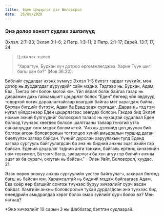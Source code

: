 ```yaml
---
title:  Еден Цэцэрлэг дэх Боловсрол
date:  26/09/2020
---
```


### Энэ долоо хоногт судлах эшлэлүүд
Эхлэл. 2:7–23; Эхлэл 3:1–6; 2 Петр. 1:3–11; 2 Петр. 2:1–17; Еврей. 13:7, 17, 24.

> <p>Цээжлэх эшлэл</p>
> “Харагтун, Бурхан хүч дотроо өргөмжлөгджээ. Харин Түүн шиг багш хэн бэ?” (Иов 36:22).

Библийг судалдаг ихэнх хүмүүс Эхлэл 1–3 бүлэгт гардаг түүхийг, мөн дотор нь дурдагддаг дүрүүдийг сайн мэднэ. Тэдгээр нь: Бурхан, Адам, Ева, Тэнгэр элч болон могой юм. Үйл явдал болж байгаа газар нь диваажин дахь гайхамшигт цэцэрлэг болох “Еден” бөгөөд үйл явдлууд тодорхой логик дараалалтайгаар явагдаж байгаа мэт харагдаж байна. Бурхан бүгдийг бүтээж, Адам ба Евад зааж сургадаг. Дараа нь тэд гэм нүгэл үйлдсэнээр Еден цэцэрлэгээс хөөгдөх болсон.  Гэхдээ бид Эхлэл номын эхний бүлгүүдийг боловсрол талаас нь нухацтай судалвал Еден болоод түүнээс хөөгдөх болсон шалтгааны талаар гүнзгий утга санаануудыг олж мэдэх боломжтой. “Анхны дэлхийд цогцлуулан бий болгож өгсөн боловсролын тогтолцоо хүний амьдралын туршид даган биелүүлэх загвар байсан. Үүнийг дүрслэн харуулахын тулд Еденд загвар сургууль байгуулагдсан ба энэ нь бидний анхны эцэг эхийн гэр байсан. Едений цэцэрлэг тэдний анги танхим, байгаль ертөнц хичээлийн ном товхимол, Бүтээгч багш, зааварлагч ба хүн агуу гэр бүлийн анхны эцэг эх ба сурагч, оюутан нь байсан.”—Элен Уайт, Боловсрол, хуудас. 21.

Эзэн өөрөө энэхүү анхны сургуулийн үүсгэн байгуулагч, захирал бөгөөд багш нь байсан юм. Харамсалтай нь бидний мэдэж байгаагаар Адам, Ева хоёр өөр багшийг сонгож түүнээс буруу хичээлийг сурч авсан байдаг. Хамгийн анхны боловсролын тухай дурдагдсан энэ түүхээс бид өнөөдрийн амьдралдаа хэрэг болох ямар зүйлийг сурч болох вэ? Мөн яагаад?

*Энэ хичээлийг 10 сарын 3 ны Шаббатад бэлтгэн судлаарай.